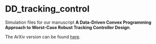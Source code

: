 # DD_tracking_control
Simulation files for our manuscript **A Data-Driven Convex Programming Approach to Worst-Case Robust Tracking Controller Design**. 

The ArXiv version can be found [here](https://arxiv.org/pdf/2102.11918.pdf).
